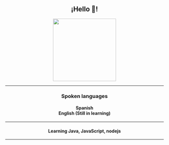 <h2 align="center">¡Hello 👋!</h2>


<p align="center">
  
  <img src='https://avatars.githubusercontent.com/u/77522701?s=400&u=fe5799077c38f7238c488546ad75084c17fb312c&v=4' height='200px'>

</p>

<hr></hr>

<h3 align="center">Spoken languages</h3>
  
<h4 align="center">Spanish
  </br> English (Still in learning)</h4>
  
<hr></hr>

<h4 align="center">Learning Java, JavaScript, nodejs</h4>

<hr></hr>
